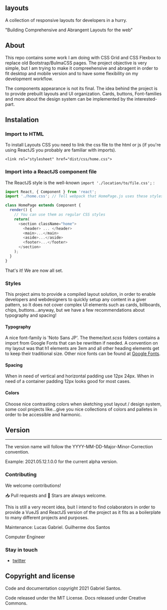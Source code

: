 ## layouts

A collection of responsive layouts for developers in a hurry. 


"Building Comprehensive and Abrangent Layouts for the web"

## About

This repo contains some work I am doing with CSS Grid and CSS Flexbox to replace old Bootstrap/BulmaCSS pages. The project objective is very simple, but I am trying to make it compreehensive and abragent in order to fit desktop and mobile version and to have some flexibility on my development workflow. 

The components appearance is not its final. The idea behind the project is to provide prebuilt layouts and UI organization. 
Cards, buttons, Font-families and more about the design system can be implemented by the interested-part. 

## Instalation 


### Import to HTML
To install Layouts CSS you need to link the css file to the html or js (if you're using ReactJS you probably are familiar with imports).

```
<link rel="stylesheet" href="dist/css/home.css">

```
### Import into a ReactJS component file 

The ReactJS style is the well-known ```import './location/to/file.css';``` : 

```javascript 
import React, { Component } from 'react';
import './home.css'; // Tell webpack that HomePage.js uses these styles

class HomePage extends Component {
  render() {
    // You can use them as regular CSS styles
    return(
      <section className="home">
        <header> ... </header>
        <main>...</main>
        <aside>...</aside>
        <footer>...</footer>
      </section>
    );
  }
}
```

That's it! We are now all set. 


### Styles

This project aims to provide a compiled layout solution, in order to enable developers and webdesigners to quickly setup any content in a giver pattern, so It does not cover complex UI elements such as cards, billboards, chips, buttons...anyway, but we have a few recommendations about typography and spacing!  

#### Typography

A nice font-family is 'Noto Sans JP'. The theme/_text.scss_ folders contains a import from Google Fonts that can be rewritten if needed. 
A convention on my layout was that h1 elements are 3em and all other heading elements get to keep their traditional size. Other nice fonts can be found at [Google Fonts](https://fonts.google.com/). 

#### Spacing 

When in need of vertical and horizontal padding use 12px 24px.
When in need of a container padding 12px looks good for most cases. 


#### Colors 

Choose nice contrasting colors when sketching yout layout / design system, some cool projects like...give you nice collections of colors and palletes in order to be accessible and harmonic. 


## Version 
<hr>

The version name will follow the YYYY-MM-DD-Major-Minor-Correction convention. 

Example: 2021.05.12.1.0.0 for the current alpha version. 

### Contributing 
We welcome contributions!

📥 Pull requests and 🌟 Stars are always welcome.

This is still a very recent idea, buit I intend to find colaborators in order to provide a VueJS and ReactJS version of the project as it fits as a boilerplate to many different projects and purposes. 



Maintenance: Lucas Gabriel. Guilherme dos Santos 

Computer Engineer

### Stay in touch 

- [twitter](https://twitter.com/lucgbrl)

## Copyright and license
Code and documentation copyright 2021 Gabriel Santos. 

Code released under the MIT License. Docs released under Creative Commons.

